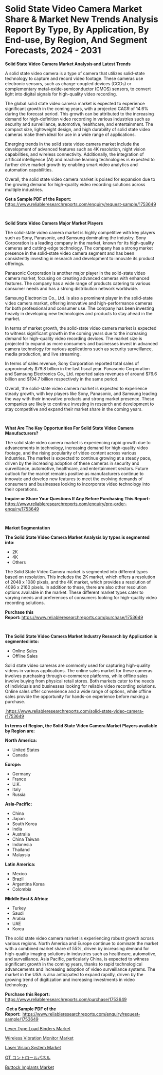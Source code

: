 <p><h1>Solid State Video Camera Market Share & Market New Trends Analysis Report By Type, By Application, By End-use, By Region, And Segment Forecasts, 2024 - 2031</h1></p><p><strong>Solid State Video Camera Market Analysis and Latest Trends</strong></p>
<p><p>A solid state video camera is a type of camera that utilizes solid-state technology to capture and record video footage. These cameras use electronic sensors, such as charge-coupled devices (CCDs) or complementary metal-oxide-semiconductor (CMOS) sensors, to convert light into digital signals for high-quality video recording.</p><p>The global solid state video camera market is expected to experience significant growth in the coming years, with a projected CAGR of 14.6% during the forecast period. This growth can be attributed to the increasing demand for high-definition video recording in various industries such as security and surveillance, automotive, healthcare, and entertainment. The compact size, lightweight design, and high durability of solid state video cameras make them ideal for use in a wide range of applications.</p><p>Emerging trends in the solid state video camera market include the development of advanced features such as 4K resolution, night vision capabilities, and wireless connectivity. Additionally, the integration of artificial intelligence (AI) and machine learning technologies is expected to further drive market growth by enabling smart video analytics and automation capabilities.</p><p>Overall, the solid state video camera market is poised for expansion due to the growing demand for high-quality video recording solutions across multiple industries.</p></p>
<p><strong>Get a Sample PDF of the Report:&nbsp;</strong> <a href="https://www.reliableresearchreports.com/enquiry/request-sample/1753649">https://www.reliableresearchreports.com/enquiry/request-sample/1753649</a></p>
<p>&nbsp;</p>
<p><strong>Solid State Video Camera Major Market Players</strong></p>
<p><p>The solid-state video camera market is highly competitive with key players such as Sony, Panasonic, and Samsung dominating the industry. Sony Corporation is a leading company in the market, known for its high-quality cameras and cutting-edge technology. The company has a strong market presence in the solid-state video camera segment and has been consistently investing in research and development to innovate its product offerings.</p><p>Panasonic Corporation is another major player in the solid-state video camera market, focusing on creating advanced cameras with enhanced features. The company has a wide range of products catering to various consumer needs and has a strong distribution network worldwide.</p><p>Samsung Electronics Co., Ltd. is also a prominent player in the solid-state video camera market, offering innovative and high-performance cameras for both professional and consumer use. The company has been investing heavily in developing new technologies and products to stay ahead in the market.</p><p>In terms of market growth, the solid-state video camera market is expected to witness significant growth in the coming years due to the increasing demand for high-quality video recording devices. The market size is projected to expand as more consumers and businesses invest in advanced camera technology for various applications such as security surveillance, media production, and live streaming.</p><p>In terms of sales revenue, Sony Corporation reported total sales of approximately $79.8 billion in the last fiscal year. Panasonic Corporation and Samsung Electronics Co., Ltd. reported sales revenues of around $76.6 billion and $194.7 billion respectively in the same period.</p><p>Overall, the solid-state video camera market is expected to experience steady growth, with key players like Sony, Panasonic, and Samsung leading the way with their innovative products and strong market presence. These companies are likely to continue investing in research and development to stay competitive and expand their market share in the coming years.</p></p>
<p>&nbsp;</p>
<p><strong>What Are The Key Opportunities For Solid State Video Camera Manufacturers?</strong></p>
<p><p>The solid state video camera market is experiencing rapid growth due to advancements in technology, increasing demand for high-quality video footage, and the rising popularity of video content across various industries. The market is expected to continue growing at a steady pace, driven by the increasing adoption of these cameras in security and surveillance, automotive, healthcare, and entertainment sectors. Future outlook for the market remains positive as manufacturers continue to innovate and develop new features to meet the evolving demands of consumers and businesses looking to incorporate video technology into their operations.</p></p>
<p><strong>Inquire or Share Your Questions If Any Before Purchasing This Report:</strong> <a href="https://www.reliableresearchreports.com/enquiry/pre-order-enquiry/1753649">https://www.reliableresearchreports.com/enquiry/pre-order-enquiry/1753649</a></p>
<p>&nbsp;</p>
<p><strong>Market Segmentation</strong></p>
<p><strong>The Solid State Video Camera Market Analysis by types is segmented into:</strong></p>
<p><ul><li>2K</li><li>4K</li><li>Others</li></ul></p>
<p><p>The Solid State Video Camera market is segmented into different types based on resolution. This includes the 2K market, which offers a resolution of 2048 x 1080 pixels, and the 4K market, which provides a resolution of 4096 x 2160 pixels. In addition to these, there are also other resolution options available in the market. These different market types cater to varying needs and preferences of consumers looking for high-quality video recording solutions.</p></p>
<p><strong>Purchase this Report:&nbsp;</strong><a href="https://www.reliableresearchreports.com/purchase/1753649">https://www.reliableresearchreports.com/purchase/1753649</a></p>
<p>&nbsp;</p>
<p><strong>The Solid State Video Camera Market Industry Research by Application is segmented into:</strong></p>
<p><ul><li>Online Sales</li><li>Offline Sales</li></ul></p>
<p><p>Solid state video cameras are commonly used for capturing high-quality videos in various applications. The online sales market for these cameras involves purchasing through e-commerce platforms, while offline sales involve buying from physical retail stores. Both markets cater to the needs of individuals and businesses looking for reliable video recording solutions. Online sales offer convenience and a wide range of options, while offline sales provide the opportunity for hands-on experience before making a purchase.</p></p>
<p><a href="https://www.reliableresearchreports.com/solid-state-video-camera-r1753649">&nbsp;https://www.reliableresearchreports.com/solid-state-video-camera-r1753649</a></p>
<p><strong>In terms of Region, the Solid State Video Camera Market Players available by Region are:</strong></p>
<p>
    <p> <strong> North America: </strong>
        <ul>
            <li>United States</li>
            <li>Canada</li>
        </ul>
        </p> 
    <p> <strong> Europe: </strong>
        <ul>
            <li>Germany</li>
            <li>France</li>
            <li>U.K.</li>
            <li>Italy</li>
            <li>Russia</li>
        </ul>
        </p> 
    <p> <strong> Asia-Pacific: </strong>
        <ul>
            <li>China</li>
            <li>Japan</li>
            <li>South Korea</li>
            <li>India</li>
            <li>Australia</li>
            <li>China Taiwan</li>
            <li>Indonesia</li>
            <li>Thailand</li>
            <li>Malaysia</li>
        </ul>
        </p> 
    <p> <strong> Latin America: </strong>
        <ul>
            <li>Mexico</li>
            <li>Brazil</li>
            <li>Argentina Korea</li>
            <li>Colombia</li>
        </ul>
        </p> 
    <p> <strong> Middle East & Africa: </strong>
        <ul>
            <li>Turkey</li>
            <li>Saudi</li>
            <li>Arabia</li>
            <li>UAE</li>
            <li>Korea</li>
        </ul>
    </p>
    </p>
<p><p>The solid state video camera market is experiencing robust growth across various regions. North America and Europe continue to dominate the market with a combined market share of 55%, driven by increasing demand for high-quality imaging solutions in industries such as healthcare, automotive, and surveillance. Asia Pacific, particularly China, is expected to witness significant growth in the coming years, thanks to rapid technological advancements and increasing adoption of video surveillance systems. The market in the USA is also anticipated to expand rapidly, driven by the growing trend of digitization and increasing investments in video technology.</p></p>
<p><strong>Purchase this Report: </strong><a href="https://www.reliableresearchreports.com/purchase/1753649">https://www.reliableresearchreports.com/purchase/1753649</a></p>
<p>&nbsp;<strong>Get a Sample PDF of the Report:&nbsp;&nbsp;</strong><a href="https://www.reliableresearchreports.com/enquiry/request-sample/1753649">https://www.reliableresearchreports.com/enquiry/request-sample/1753649</a></p>
<p><strong></strong></p>
<p><p><a href="https://www.linkedin.com/pulse/lever-type-load-binders-market-competitive-analysis-8bnhe?trackingId=eZVq67O1ebJettNRO40gvw%3D%3D">Lever Type Load Binders Market</a></p><p><a href="https://github.com/lubmix/Market-Research-Report-List-2/blob/main/wireless-vibration-monitor-market.md">Wireless Vibration Monitor Market</a></p><p><a href="https://www.linkedin.com/pulse/laser-vision-system-market-share-evolution-growth-trends-bsyde">Laser Vision System Market</a></p><p><a href="https://github.com/EstelWisozk1/Market-Research-Report-List-1/blob/main/648706953537.md">OT コントロールパネル</a></p><p><a href="https://github.com/Hazelklievgspy6vdcsmu106w/Market-Research-Report-List-2/blob/main/buttock-implants-market.md">Buttock Implants Market</a></p></p>